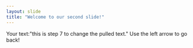 ```yaml
---
layout: slide
title: "Welcome to our second slide!"
---
```

Your text:"this is step 7 to change the pulled text."
Use the left arrow to go back!
